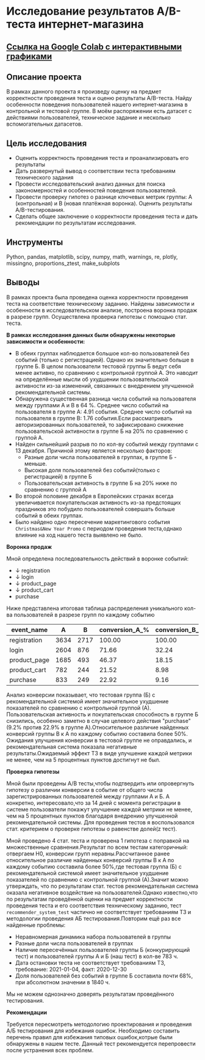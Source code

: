 # Исследование результатов A/B-теста интернет-магазина
## [Ссылка на Google Colab с интерактивными графиками](https://colab.research.google.com/drive/1taSHlPE6poMnP1spsbPs9112hZCLl87C?usp=drive_link)
## Описание проекта
В рамках данного проекта я произведу оценку на предмет корректности проведения теста и оценю результаты A/B-теста. Найду особенности поведения пользователей нашего интернет-магазина в контрольной и тестовой группе. В моём распоряжении есть датасет с действиями пользователей, техническое задание и несколько вспомогательных датасетов.
## Цель исследования
- Оценить корректность проведения теста и проанализировать его результаты
- Дать развернутый вывод о соответствии теста требованиям технического задания
- Провести исследовательский анализ данных для поиска закономерностей и особенностей поведения пользователей.
- Провести проверку гипотез о разнице ключевых метрик группы: А (контрольная) и B (новая платёжная воронка). Оценить результаты A/B-тестирования.
- Сделать общее заключение о корректности проведения теста и дать рекомендации по результатам исследования.
## Инструменты
Python, pandas, matplotlib, scipy, numpy, math, warnings, re, plotly, missingno, proportions_ztest, make_subplots
## Выводы
В рамках проекта была проведена оценка корректности проведения теста на соответствие техническому заданию. Найдены зависимости и особенности в исследовательском анализе, построена воронка продаж в разрезе групп. Осуществлена проверка гипотезы  с помощью стат. теста.

**В рамках исследования данных были обнаружены некоторые зависимости и особенности:**

 - В обеих группах наблюдается большое кол-во пользователей без событий (только с регистрацией). Однако их значительно больше в группе Б. В целом пользователи тестовой группы Б ведут себя менее активно, по сравнению с контрольной группой А. Это наводит на определённые мысли об ухудшении пользовательской активности из-за изменений, связанных с внедрением улучшенной рекомендательной системы.
 - Обнаружена существенная разница числа событий на пользователя между группами А и B в 64 %. Среднее число событий на пользователя в группе A: 4.91 события. Среднее число событий на пользователя в группе B: 1.76 события.Если рассматривать авторизированных пользователей, то зафиксировано снижение пользовательской активности в группе Б на 20% по сравнению с группой А.
 - Найден сильнейший разрыв по по кол-ву событий между группами с 13 декабря. Причиной этому является несколько факторов:
   - Разные доли числа пользователей в группах, в группе Б - меньше.
   - Высокая доля пользователей без событий(только с регистрацией) в группе Б
   - Пользовательская активность в группе Б на 20% ниже по сравнению с группой А
 - Во второй половине декабря в Европейских странах всегда увеличивается покупательская активность из-за предстоящих праздников это побудило пользователей совершать больше событий в обеих группах.
 - Было найдено одно пересечение маркетингового события `Christmas&New Year Promo` с периодом проведения теста,однако влияние на ход нашего теста выявлено не было.



**Воронка продаж**

Мной определена последовательность действий в воронке событий:

- ↓ registration
- ↓ login
- ↓ product_page
- ↓ product_cart
-   purchase

Ниже представлена итоговая таблица распределения уникального кол-ва пользователей в разрезе групп по каждому событию


| event_name      |    A |    B | conversion_A_% | conversion_B_% |
|-----------------|------|------|-----------------|-----------------|
| registration    | 3634 | 2717 |         100.00  |         100.00  |
| login           | 2604 |  876 |          71.66  |          32.24  |
| product_page    | 1685 |  493 |          46.37  |          18.15  |
| product_cart    |  782 |  244 |          21.52  |           8.98  |
| purchase        |  833 |  249 |          22.92  |           9.16  |


Анализ конверсии показывает, что тестовая группа (Б) с рекомендательной системой имеет значительное ухудшение показателей по сравнению с контрольной группой (А). Пользовательская активность и покупательская способность в группе Б снизились, особенно заметно в случае целевого действия "purchase" (9.2% против 22.9% в группе А).Относительное различие найденных конверсий группы B к A по каждому событию составила более 50%. Ожидания улучшения конверсии в тестовой группе не оправдались, и рекомендательная система показала негативные результаты.Ожидаемый эффект ТЗ в виде улучшение каждой метрики не менее, чем на 5 процентных пунктов достигнут не был.


**Проверка гипотезы**


Мной были проведены A/B тесты,чтобы подтвердить или опровергнуть гипотезу о различии конверсии в событие от общего числа зарегистрированных пользователей между группами А и Б. А конкретно, интересовало,что за 14 дней с момента регистрации в системе пользователи покажут улучшение каждой метрики не менее, чем на 5 процентных пунктов благодаря внедрению улучшенной рекомендательной системы. Для проведения тестов я воспользовался стат. критерием о проверке гипотезы о равенстве долей(z тест).

Мной проведено 4 стат. теста и проверена 1 гипотеза с поправкой на множественные сравнения.Результат по всем тестам категоричный: отвергаем H0, конверсии групп неравны.Рассчитанное ранее относительное различие найденных конверсий группы B к A по каждому событию составила более 50%,где тестовая группа (Б) с рекомендательной системой имеет значительное ухудшение показателей по сравнению с контрольной группой (А).Значит можно утверждать, что по результатам стат. тестов рекомендательная система оказала негативное воздействие на пользователей.Однако известно,что по результатам проведённой оценки на предмет корректности проведения теста и его  соответствия техническому заданию, тест `recommender_system_test` частично не соответствует требованиям ТЗ и методологии проведения АБ тестирования.Повторим ещё раз все найденные проблемы:

- Неравномерная динамика набора пользователей в группы
- Разные доли числа пользователей в группах
- Наличие пересечённых пользователей группы Б (конкурирующий тест) и пользователей группы А и Б (наш тест) в кол-ве 783 ч.
- Дата остановки теста не соответствует требованиям ТЗ, требование: 2021-01-04, факт: 2020-12-30
- Доля пользователей без событий в группе Б составила почти 68%, при абсолютном значении в 1840 ч.

Мы не можем однозначно доверять результатам проведённого тестирования.


**Рекомендации**  

Требуется пересмотреть методологию проектирования и проведения А/Б тестирования для избежания ошибок. Необходимо составить  перечень правил для избежания типовых ошибок,котрые были обнаружены в нашем тесте. Данный тест рекомендуется  перепровести после устранения всех проблем.
